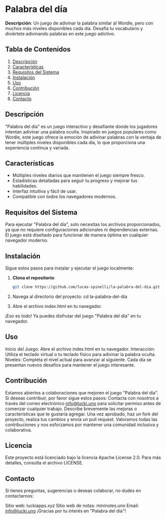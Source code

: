 # Palabra del día

**Descripción**: Un juego de adivinar la palabra similar al Wordle, pero con muchos más niveles disponibles cada día. Desafía tu vocabulario y diviértete adivinando palabras en este juego adictivo.

## Tabla de Contenidos

1. [Descripción](#descripción)
2. [Características](#características)
3. [Requisitos del Sistema](#requisitos-del-sistema)
4. [Instalación](#instalación)
5. [Uso](#uso)
6. [Contribución](#contribución)
7. [Licencia](#licencia)
8. [Contacto](#contacto)

## Descripción

"Palabra del día" es un juego interactivo y desafiante donde los jugadores intentan adivinar una palabra oculta. Inspirado en juegos populares como Wordle, este juego ofrece la emoción de adivinar palabras con la ventaja de tener múltiples niveles disponibles cada día, lo que proporciona una experiencia continua y variada.

## Características

- Múltiples niveles diarios que mantienen el juego siempre fresco.
- Estadísticas detalladas para seguir tu progreso y mejorar tus habilidades.
- Interfaz intuitiva y fácil de usar.
- Compatible con todos los navegadores modernos.

## Requisitos del Sistema

Para ejecutar "Palabra del día", solo necesitas los archivos proporcionados, ya que no requiere configuraciones adicionales ni dependencias externas. El juego está diseñado para funcionar de manera óptima en cualquier navegador moderno.

## Instalación

Sigue estos pasos para instalar y ejecutar el juego localmente:

1. **Clona el repositorio**:

   ```bash
   git clone https://github.com/lucas-spinelli/la-palabra-del-dia.git
2. Navega al directorio del proyecto:
   cd la-palabra-del-dia
3. Abre el archivo index.html en tu navegador.

¡Eso es todo! Ya puedes disfrutar del juego "Palabra del día" en tu navegador.

## Uso
Inicio del Juego: Abre el archivo index.html en tu navegador.
Interacción: Utiliza el teclado virtual o tu teclado físico para adivinar la palabra oculta.
Niveles: Completa el nivel actual para avanzar al siguiente. Cada día se presentan nuevos desafíos para mantener el juego interesante.

## Contribución
Estamos abiertos a colaboraciones que mejoren el juego "Palabra del día". Si deseas contribuir, por favor sigue estos pasos:
Contacta con nosotros a través del correo electrónico info@lucki.uno para solicitar permiso antes de comenzar cualquier trabajo.
Describe brevemente las mejoras o características que te gustaría agregar.
Una vez aprobado, haz un fork del proyecto, realiza tus cambios y envía un pull request.
Valoramos todas las contribuciones y nos esforzamos por mantener una comunidad inclusiva y colaborativa.

## Licencia
Este proyecto está licenciado bajo la licencia Apache License 2.0. Para más detalles, consulta el archivo LICENSE.

## Contacto
Si tienes preguntas, sugerencias o deseas colaborar, no dudes en contactarnos:

Sitio web: luckiapps.xyz
Sitio web de notas: mininotes.uno
Email: info@lucki.uno
¡Gracias por tu interés en "Palabra del día"!
